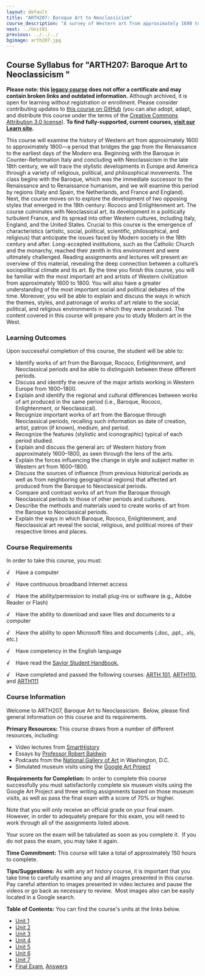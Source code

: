 ```yaml
---
layout: default
title: "ARTH207: Baroque Art to Neoclassicism"
course_description: "A survey of Western art from approximately 1600 to 1800. Covers artwork from the late Renaissance period to the earliest days of the Modern era, including the Baroque, Rococo, Enlightenment, and Neoclassical movements."
next: ../Unit01
previous: ../../../
bgimage: arth207.jpg
---
```

Course Syllabus for "ARTH207: Baroque Art to Neoclassicism "
------------------------------------------------------------

**Please note: this [legacy course](https://sayloracademy.zendesk.com/hc/en-us/articles/206089967) does not offer a certificate and may contain 
broken links and outdated information.** Although archived, it is open 
for learning without registration or enrollment. Please consider contributing 
updates to [this course on GitHub](https://github.com/saylordotorg/course_arth207) 
(you can also adopt, adapt, and distribute this course under the terms of 
the [Creative Commons Attribution 3.0 license](http://creativecommons.org/licenses/by/3.0/)). **To find fully-supported, current courses, [visit our 
Learn site](https://learn.saylor.org).**

This course will examine the history of Western art from approximately
1600 to approximately 1800—a period that bridges the gap from the
Renaissance to the earliest days of the Modern era. Beginning with the
Baroque in Counter-Reformation Italy and concluding with Neoclassicism
in the late 18th century, we will trace the stylistic developments in
Europe and America through a variety of religious, political, and
philosophical movements. The class begins with the Baroque, which was
the immediate successor to the Renaissance and to Renaissance humanism,
and we will examine this period by regions (Italy and Spain, the
Netherlands, and France and England). Next, the course moves on to
explore the development of two opposing styles that emerged in the 18th
century: Rococo and Enlightenment art. The course culminates with
Neoclassical art, its development in a politically turbulent France, and
its spread into other Western cultures, including Italy, England, and
the United States. Crucial to this course is the emergence of
characteristics (artistic, social, political, scientific, philosophical,
and religious) that anticipate the issues faced by Modern society in the
18th century and after. Long-accepted institutions, such as the Catholic
Church and the monarchy, reached their zenith in this environment and
were ultimately challenged. Reading assignments and lectures will
present an overview of this material, revealing the deep connection
between a culture’s sociopolitical climate and its art. By the time you
finish this course, you will be familiar with the most important art and
artists of Western civilization from approximately 1600 to 1800. You
will also have a greater understanding of the most important social and
political debates of the time. Moreover, you will be able to explain and
discuss the ways in which the themes, styles, and patronage of works of
art relate to the social, political, and religious environments in which
they were produced. The content covered in this course will prepare you
to study Modern art in the West.

### Learning Outcomes

Upon successful completion of this course, the student will be able to:

-   Identify works of art from the Baroque, Rococo, Enlightenment, and
    Neoclassical periods and be able to distinguish between these
    different periods.
-   Discuss and identify the oeuvre of the major artists working in
    Western Europe from 1600–1800.
-   Explain and identify the regional and cultural differences between
    works of art produced in the same period (i.e., Baroque, Rococo,
    Enlightenment, or Neoclassical).
-   Recognize important works of art from the Baroque through
    Neoclassical periods, recalling such information as date of
    creation, artist, patron (if known), medium, and period.
-   Recognize the features (stylistic and iconographic) typical of each
    period studied.
-   Explain and discuss the general arc of Western history from
    approximately 1600–1800, as seen through the lens of the arts.
-   Explain the forces influencing the change in style and subject
    matter in Western art from 1600–1800.
-   Discuss the sources of influence (from previous historical periods
    as well as from neighboring geographical regions) that affected art
    produced from the Baroque to Neoclassical periods.
-   Compare and contrast works of art from the Baroque through
    Neoclassical periods to those of other periods and cultures.
-   Describe the methods and materials used to create works of art from
    the Baroque to Neoclassical periods.
-   Explain the ways in which Baroque, Rococo, Enlightenment, and
    Neoclassical art reveal the social, religious, and political mores
    of their respective times and places.

### Course Requirements

In order to take this course, you must:  
  
 √    Have a computer  
  
 √    Have continuous broadband Internet access  
  
 √    Have the ability/permission to install plug-ins or software (e.g.,
Adobe Reader or Flash)  
  
 √    Have the ability to download and save files and documents to a
computer  
  
 √    Have the ability to open Microsoft files and documents (.doc,
.ppt., .xls, etc.)  
  
 √    Have competency in the English language

√    Have read the [Saylor Student
Handbook.](https://resources.saylor.org/wwwresources/archived/site/wp-content/uploads/2012/05/Saylor-StudentHandbook.pdf)

√    Have completed and passed the following courses: [ARTH
101](http://www.saylor.org/arth101), [ARTH110](http://www.saylor.org/arth110),
and [ARTH111](http://www.saylor.org/arth111)

### Course Information

Welcome to ARTH207, Baroque Art to Neoclassicism.  Below, please find
general information on this course and its requirements. 

**Primary Resources:** This course draws from a number of different
resources, including:

-   Video lectures from [SmartHistory](http://smarthistory.org/)
-   Essays by [Professor Robert
    Baldwin](http://www.socialhistoryofart.com/essaysthematic.htm)
-   Podcasts from the [National Gallery of
    Art](http://www.nga.gov/podcasts/index.shtm) in Washington, D.C.
-   Simulated museum visits using the [Google Art
    Project](http://www.googleartproject.com/)

**Requirements for Completion:** In order to complete this course
successfully you must satisfactorily complete six museum visits using
the Google Art Project and three writing assignments based on those
museum visits, as well as pass the final exam with a score of 70% or
higher.

Note that you will only receive an official grade on your final exam. 
However, in order to adequately prepare for this exam, you will need to
work through all of the assignments listed above.

Your score on the exam will be tabulated as soon as you complete it.  If
you do not pass the exam, you may take it again.

**Time Commitment:** This course will take a total of approximately 150
hours to complete.

**Tips/Suggestions:** As with any art history course, it is important
that you take time to carefully examine any and all images presented in
this course.  Pay careful attention to images presented in video
lectures and pause the videos or go back as necessary to review.  Most
images also can be easily located in a Google search.

**Table of Contents:** You can find the course's units at the links below.

- [Unit 1](https://legacy.saylor.org/arth207/Unit01/)
- [Unit 2](https://legacy.saylor.org/arth207/Unit02/)
- [Unit 3](https://legacy.saylor.org/arth207/Unit03/)
- [Unit 4](https://legacy.saylor.org/arth207/Unit04/)
- [Unit 5](https://legacy.saylor.org/arth207/Unit05/)
- [Unit 6](https://legacy.saylor.org/arth207/Unit06/)
- [Unit 7](https://legacy.saylor.org/arth207/Unit07/)
- [Final Exam](http://saylordotorg.github.io/LegacyExams/ARTH/ARTH207/ARTH207-FinalExam.html), [Answers](http://saylordotorg.github.io/LegacyExams/ARTH/ARTH207/ARTH207-FinalExam-Answers.html)
